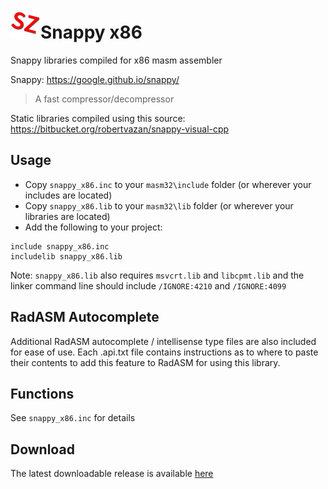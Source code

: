 # ![](../../assets/Snappy.png)Snappy x86

Snappy libraries compiled for x86 masm assembler 

Snappy: https://google.github.io/snappy/

> A fast compressor/decompressor
>

Static libraries compiled using this source: https://bitbucket.org/robertvazan/snappy-visual-cpp

## Usage

* Copy `snappy_x86.inc` to your `masm32\include` folder (or wherever your includes are located)
* Copy `snappy_x86.lib` to your `masm32\lib` folder (or wherever your libraries are located)
* Add the following to your project:
```assembly
include snappy_x86.inc
includelib snappy_x86.lib
```

Note: `snappy_x86.lib` also requires `msvcrt.lib` and `libcpmt.lib` and the linker command line should include `/IGNORE:4210` and  `/IGNORE:4099`

## RadASM Autocomplete

Additional RadASM autocomplete / intellisense type files are also included for ease of use. Each .api.txt file contains instructions as to where to paste their contents to add this feature to RadASM for using this library.

## Functions

See `snappy_x86.inc` for details

## Download

The latest downloadable release is available [here](https://github.com/mrfearless/libraries/blob/master/releases/Snappy_x86.zip?raw=true)
